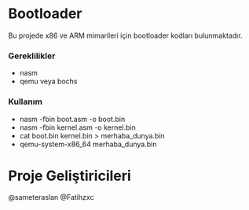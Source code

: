 # Bootloader
Bu projede x86 ve ARM mimarileri için bootloader kodları bulunmaktadır.

### Gereklilikler
- nasm
- qemu veya bochs

### Kullanım
- nasm -fbin boot.asm -o boot.bin
- nasm -fbin kernel.asm -o kernel.bin
- cat boot.bin kernel.bin > merhaba_dunya.bin 
- qemu-system-x86_64 merhaba_dunya.bin 

# Proje Geliştiricileri
@sameteraslan
@Fatihzxc
